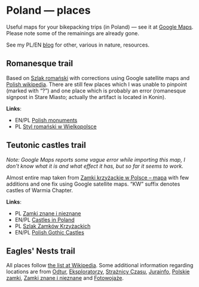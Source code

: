 # Poland — places

Useful maps for your bikepacking trips (in Poland) — see it at
[Google Maps](https://www.google.com/maps/d/edit?mid=1l2Pl5J3VAosJ-ESXrLPnW0w6s7h-yeNe&usp=sharing).
Please note some of the remainings are already gone.

See my PL/EN [blog](https://przypadkopis.wordpress.com/) for other, various in nature, resources.

## Romanesque trail

Based on [Szlak romański](https://turystyczneszlaki.pl/szlak-romanski/) with corrections using Google satellite maps
and [Polish wikipedia](https://pl.wikipedia.org/wiki/Szlak_Roma%C5%84ski_w_Polsce). There are still few places which
I was unable to pinpoint (marked with “?”) and one place which is probably an error (romanesque signpost in Stare Miasto;
actually the artifact is located in Konin).

**Links**:

* EN/PL [Polish monuments](https://zabytek.pl/)
* PL [Styl romański w Wielkopolsce](https://wielkopolskaciekawie.pl/bez-kategorii/styl-romanski-w-wielkopolsce/)

## Teutonic castles trail

*Note: Google Maps reports some vague error while importing this map, I don't know what it is and what effect it has,
but so far it seems to work.*

Almost entire map taken from [Zamki krzyżackie w Polsce – mapa](https://discover.pl/mapa-zamkow-krzyzackich-w-polsce/)
with few additions and one fix using Google satellite maps. “KW” suffix denotes castles of Warmia Chapter.

**Links**:

* PL [Zamki znane i nieznane](https://zamkiobronne.pl/)
* EN/PL [Castles in Poland](http://www.polishcastles.eu/)
* PL [Szlak Zamków Krzyżackich](https://kujawsko-pomorskie.travel/pl/content/szlak-zamkow-krzyzackich)
* EN/PL [Polish Gothic Castles](https://zamkigotyckie.org.pl/en)

## Eagles' Nests trail

All places follow [the list at Wikipedia](https://pl.wikipedia.org/wiki/Orle_Gniazda). Some additional information regarding
locations are from [Odtur](https://odtur.pl/atrakcje/gieblo-zamek-w-gieble-nieistniejacy-47573.html),
[Eksploratorzy](https://eksploratorzy.com.pl/viewtopic.php?f=99&t=19155), [Strażnicy Czasu](http://www.straznicyczasu.pl/viewtopic.php?t=2012),
[Jurainfo](https://www.jurainfo.pl/p/1,straznica-obronna-na-kamieniu-mirow-kolo-czestochowy),
[Polskie zamki](https://www.zamki.pl/?idzamku=wiesiolka), [Zamki znane i nieznane](https://zamkiobronne.pl/zamek/brzeznica/)
and [Fotowojaże](https://fotowojaze.pl/zloty-potok/).